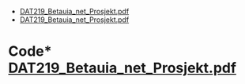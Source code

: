 * [DAT219_Betauia_net_Prosjekt.pdf](DAT219_Betauia_net_Prosjekt.pdf)
* [DAT219_Betauia_net_Prosjekt.pdf](DAT219_Betauia_net_Prosjekt.pdf)
# Code* [DAT219_Betauia_net_Prosjekt.pdf](DAT219_Betauia_net_Prosjekt.pdf)

